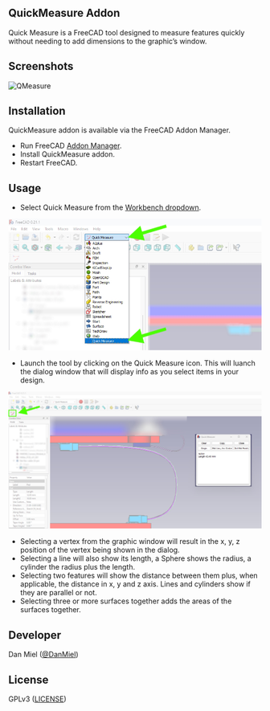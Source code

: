 ## QuickMeasure Addon

Quick Measure is a FreeCAD tool designed to measure features quickly without needing to add dimensions to the graphic’s window.

## Screenshots
![QMeasure](https://user-images.githubusercontent.com/42722171/201226021-079560d0-d55b-42f7-b4e5-49e8dd876f62.jpg)
## Installation

QuickMeasure addon is available via the FreeCAD Addon Manager.

* Run FreeCAD [Addon Manager](https://wiki.freecad.org/AddonManager).
* Install QuickMeasure addon.
* Restart FreeCAD.

## Usage

* Select Quick Measure from the [Workbench dropdown](https://wiki.freecad.org/Std_Workbench).

<img src="img/workbench_select.jpg" alt="workbench-select" width="900"/>

* Launch the tool by clicking on the Quick Measure icon. This will luanch the dialog window that will display info as you select items in your design.

<img src="img/tool_icon_select.jpg" alt="tool-icon-select" width="900"/>

* Selecting a vertex from the graphic window will result in the x, y, z position of the vertex being shown in the dialog. 
* Selecting a line will also show its length, a Sphere shows the radius, a cylinder the radius plus the length.
* Selecting two features will show the distance between them plus, when applicable, the distance in x, y and z axis. Lines and cylinders show if they are parallel or not.
* Selecting three or more surfaces together adds the areas of the surfaces together.

## Developer

Dan Miel ([@DanMiel](https://github.com/DanMiel))

## License

GPLv3 ([LICENSE](LICENSE))
